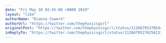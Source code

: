 ```yaml
---
date: "Fri May 10 02:45:08 +0000 2019"
layout: "like"
authorName: "Dianna Cowern"
authorUrl: "https://twitter.com/thephysicsgirl"
originalPost: "https://twitter.com/thephysicsgirl/status/1126679537054470146"
inReplyTo: "https://twitter.com/thephysicsgirl/status/1126679527625613312"
---
```

